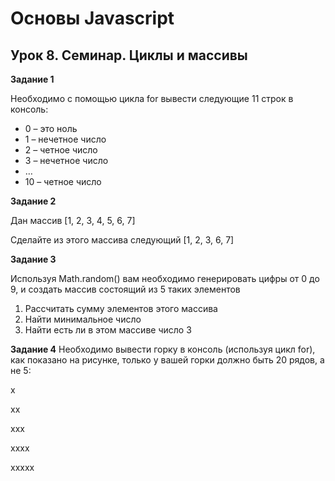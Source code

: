 # Основы Javascript

## Урок 8. Семинар. Циклы и массивы

**Задание 1**

Необходимо с помощью цикла for вывести следующие 11 строк в консоль:

- 0 – это ноль
- 1 – нечетное число
- 2 – четное число
- 3 – нечетное число
- …
- 10 – четное число

**Задание 2**

Дан массив [1, 2, 3, 4, 5, 6, 7]

Сделайте из этого массива следующий [1, 2, 3, 6, 7]

**Задание 3**

Используя Math.random() вам необходимо генерировать цифры от 0 до 9, и создать массив состоящий из 5 таких элементов

1.  Рассчитать сумму элементов этого массива
2.  Найти минимальное число
3.  Найти есть ли в этом массиве число 3

**Задание 4**
Необходимо вывести горку в консоль (используя цикл for), как показано на рисунке, только у вашей горки должно быть 20 рядов, а не 5:

x

xx

xxx

xxxx

xxxxx
